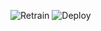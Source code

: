 ![Retrain](https://github.com/bqmxnh/arf-ids-mlops/actions/workflows/retrain.yml/badge.svg)
![Deploy](https://github.com/bqmxnh/arf-ids-mlops/actions/workflows/deploy.yml/badge.svg)
